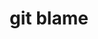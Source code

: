 ---
title: git blame
description: Figure out who messed up the code in a git repository
weight: 46
lastmod: 2021-09-05T10:23:30-09:00
draft: false
vimeo: 
emoji: 😢
video_length: 2:00
---